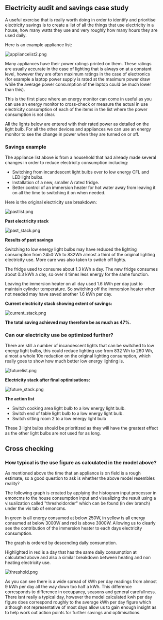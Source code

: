 ## Electricity audit and savings case study

A useful exercise that is really worth doing in order to identify and prioritise electricity savings is to create a list of all the things that use electricity in a house, how many watts they use and very roughly how many hours they are used daily.

Here is an example appliance list:

![appliancelist2.png](files/appliancelist2.png)

Many appliances have their power ratings printed on them. These ratings are usually accurate in the case of lighting that is always on at a constant level, however they are often maximum ratings in the case of electronics (for example a laptop power supply is rated at the maximum power draw while the average power consumption of the laptop could be much lower than this).

This is the first place where an energy monitor can come in useful as you can use an energy monitor to cross-check or measure the actual in use electricity consumption of each of the items in the list where the power consumption is not clear.

All the lights below are entered with their rated power as detailed on the light bulb. For all the other devices and appliances we can use an energy monitor to see the change in power when they are turned on or off.

### Savings example

The appliance list above is from a household that had already made several changes in order to reduce electricity consumption including: 

- Switching from incandescent light bulbs over to low energy CFL and LED light bulbs.
- Installation of a new, smaller A rated fridge.
- Better control of an immersion heater for hot water away from leaving it on all the time to switching it on when needed. 

Here is the original electricity use breakdown:

![pastlist.png](files/pastlist.png)

**Past electricity stack**

![past_stack.png](files/past_stack.png)

**Results of past savings**

Switching to low energy light bulbs may have reduced the lighting consumption from 2450 Wh to 832Wh almost a third of the original lighting electricity use. More care was also taken to switch off lights.

The fridge used to consume about 1.3 kWh a day. The new fridge consumes about 0.3 kWh a day, so over 4 times less energy for the same function.

Leaving the immersion heater on all day used 1.6 kWh per day just to maintain cylinder temperature. So switching off the immersion heater when not needed may have saved another 1.6 kWh per day.

**Current electricity stack showing extent of savings:**

![current_stack.png](files/current_stack.png)

**The total saving achieved may therefore be as much as 47%.**

### Can our electricity use be optimized further?

There are still a number of incandescent lights that can be switched to low energy light bulbs, this could reduce lighting use from 832 Wh to 260 Wh, almost a whole 10x reduction on the original lighting consumption, which really goes to show how much better low energy lighting is.

![futurelist.png](files/futurelist.png)

**Electricity stack after final optimisations:**

![future_stack.png](files/future_stack.png)

**The action list**

- Switch cooking area light bulb to a low energy light bulb.
- Switch end of table light bulb to a low energy light bulb.
- Switch sitting room 2 to a low energy light bulb

These 3 light bulbs should be prioritized as they will have the greatest effect as the other light bulbs are not used for as long.

## Cross checking

### How typical is the use figure as calculated in the model above?

As mentioned above the time that an appliance is on field is a rough estimate, so a good question to ask is whether the above model resembles reality?

The following graph is created by applying the histogram input processor in emoncms to the house consumption input and visualizing the result using a visualization called "thresholdorder" which can be found (in dev branch) under the vis tab of emoncms. 

In green is all energy consumed at below 250W, in yellow is all energy consumed at below 3000W and red is above 3000W. Allowing us to clearly see the contribution of the immersion heater to each days electricity consumption. 

The graph is ordered by descending daily consumption.

Highlighted in red is a day that has the same daily consumption at calculated above and also a similar breakdown between heating and non heating electricity use.

![threshold.png](files/threshold.png)

As you can see there is a wide spread of kWh per day readings from almost 9 kWh per day all the way down too half a kWh. This difference corresponds to difference in occupancy,  seasons and general carefullness. There isnt really a typical day, however the model calculated kwh per day figure does correspond roughly to the average kWh per day figure which although not representative of most days allow us to gain enough insight as to help work out action points for further savings and optimisations.
